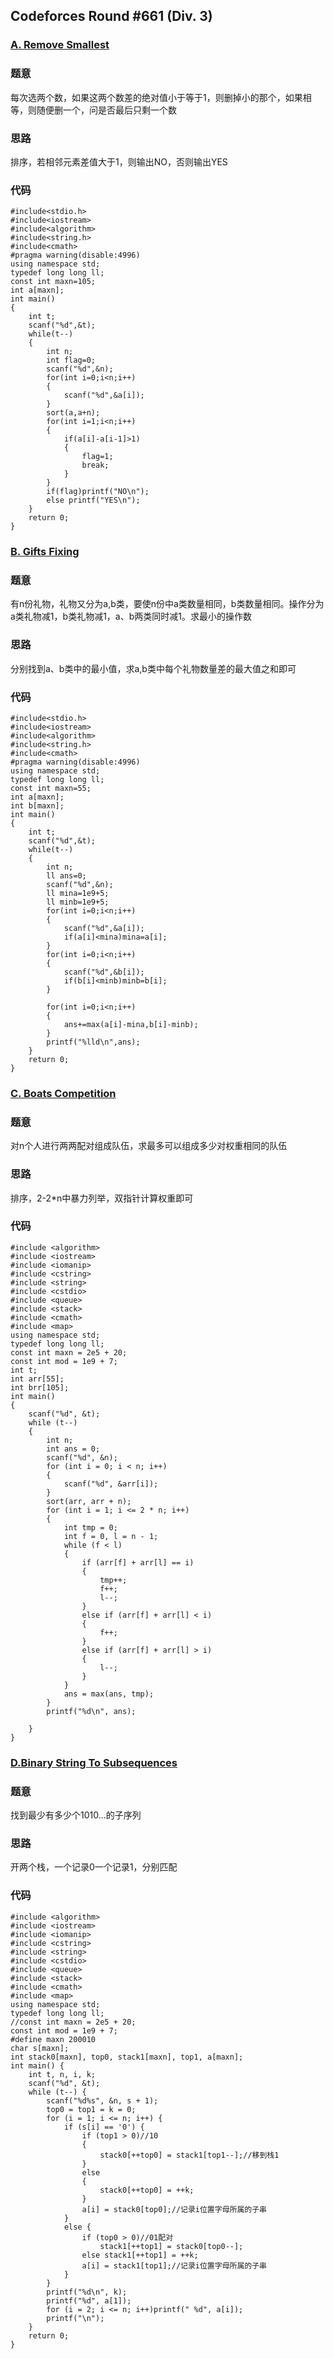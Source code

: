 ## **Codeforces Round #661 (Div. 3)**



### [A. Remove Smallest](http://codeforces.com/contest/1399/problem/A)


### **题意**  


每次选两个数，如果这两个数差的绝对值小于等于1，则删掉小的那个，如果相等，则随便删一个，问是否最后只剩一个数
### **思路**  

排序，若相邻元素差值大于1，则输出NO，否则输出YES


### **代码** 
```
#include<stdio.h>
#include<iostream>
#include<algorithm>
#include<string.h>
#include<cmath>
#pragma warning(disable:4996)
using namespace std;
typedef long long ll;
const int maxn=105;
int a[maxn];
int main()
{
	int t;
	scanf("%d",&t);
	while(t--)
	{
		int n;
		int flag=0;
		scanf("%d",&n);
		for(int i=0;i<n;i++)
		{
			scanf("%d",&a[i]);
		}
		sort(a,a+n);
		for(int i=1;i<n;i++)
		{
			if(a[i]-a[i-1]>1)
			{
				flag=1;
				break;
			}
		}
		if(flag)printf("NO\n");
		else printf("YES\n");	
	}
	return 0;
}
```

### [B. Gifts Fixing](http://codeforces.com/contest/1399/problem/B)


### **题意**  

有n份礼物，礼物又分为a,b类，要使n份中a类数量相同，b类数量相同。操作分为a类礼物减1，b类礼物减1，a、b两类同时减1。求最小的操作数
### **思路** 

分别找到a、b类中的最小值，求a,b类中每个礼物数量差的最大值之和即可
### **代码** 
```
#include<stdio.h>
#include<iostream>
#include<algorithm>
#include<string.h>
#include<cmath>
#pragma warning(disable:4996)
using namespace std;
typedef long long ll;
const int maxn=55;
int a[maxn];
int b[maxn];
int main()
{
	int t;
	scanf("%d",&t);
	while(t--)
	{
		int n;
		ll ans=0;
		scanf("%d",&n);
		ll mina=1e9+5;
		ll minb=1e9+5;
		for(int i=0;i<n;i++)
		{
			scanf("%d",&a[i]);
			if(a[i]<mina)mina=a[i];
		}
		for(int i=0;i<n;i++)
		{
			scanf("%d",&b[i]);
			if(b[i]<minb)minb=b[i];
		}
		
		for(int i=0;i<n;i++)
		{
			ans+=max(a[i]-mina,b[i]-minb);
		}
		printf("%lld\n",ans);
	}
	return 0;
}
```




### [C. Boats Competition](http://codeforces.com/contest/1399/problem/C)


### **题意**  

对n个人进行两两配对组成队伍，求最多可以组成多少对权重相同的队伍
### **思路** 

排序，2-2*n中暴力列举，双指针计算权重即可
### **代码** 
```
#include <algorithm>
#include <iostream>
#include <iomanip>
#include <cstring>
#include <string>
#include <cstdio>
#include <queue>
#include <stack>
#include <cmath>
#include <map>
using namespace std;
typedef long long ll;
const int maxn = 2e5 + 20;
const int mod = 1e9 + 7;
int t;
int arr[55];
int brr[105];
int main()
{
	scanf("%d", &t);
	while (t--)
	{
		int n;
		int ans = 0;
		scanf("%d", &n);
		for (int i = 0; i < n; i++)
		{
			scanf("%d", &arr[i]);
		}
		sort(arr, arr + n);
		for (int i = 1; i <= 2 * n; i++)
		{
			int tmp = 0;
			int f = 0, l = n - 1;
			while (f < l)
			{
				if (arr[f] + arr[l] == i)
				{
					tmp++;
					f++;
					l--;
				}
				else if (arr[f] + arr[l] < i)
				{
					f++;
				}
				else if (arr[f] + arr[l] > i)
				{
					l--;
				}
			}
			ans = max(ans, tmp);
		}
		printf("%d\n", ans);
		
	}
} 
```

### [D.Binary String To Subsequences](https://codeforces.com/contest/1399/problem/D)

### **题意**  
找到最少有多少个1010...的子序列

### **思路**  
开两个栈，一个记录0一个记录1，分别匹配

### **代码**  
```  
#include <algorithm>
#include <iostream>
#include <iomanip>
#include <cstring>
#include <string>
#include <cstdio>
#include <queue>
#include <stack>
#include <cmath>
#include <map>
using namespace std;
typedef long long ll;
//const int maxn = 2e5 + 20;
const int mod = 1e9 + 7;
#define maxn 200010
char s[maxn];
int stack0[maxn], top0, stack1[maxn], top1, a[maxn];
int main() {
	int t, n, i, k;
	scanf("%d", &t);
	while (t--) {
		scanf("%d%s", &n, s + 1);
		top0 = top1 = k = 0;
		for (i = 1; i <= n; i++) {
			if (s[i] == '0') {
				if (top1 > 0)//10
				{
					stack0[++top0] = stack1[top1--];//移到栈1
				}
				else 
				{ 
					stack0[++top0] = ++k; 
				}
				a[i] = stack0[top0];//记录i位置字母所属的子串
			}
			else {
				if (top0 > 0)//01配对
					stack1[++top1] = stack0[top0--];
				else stack1[++top1] = ++k;
				a[i] = stack1[top1];//记录i位置字母所属的子串
			}
		}
		printf("%d\n", k);
		printf("%d", a[1]);
		for (i = 2; i <= n; i++)printf(" %d", a[i]);
		printf("\n");
	}
	return 0;
}
```  
